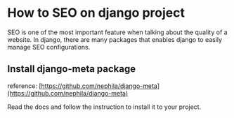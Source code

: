 # How to SEO on django project

SEO is one of the most important feature when talking about the quality of a website. In django, there are many packages that enables django to easily manage SEO configurations.

## Install django-meta package
reference: [https://github.com/nephila/django-meta](https://github.com/nephila/django-meta)

Read the docs and follow the instruction to install it to your project.
